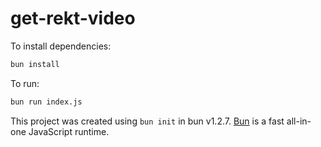 # get-rekt-video

To install dependencies:

```bash
bun install
```

To run:

```bash
bun run index.js
```

This project was created using `bun init` in bun v1.2.7. [Bun](https://bun.sh) is a fast all-in-one JavaScript runtime.
